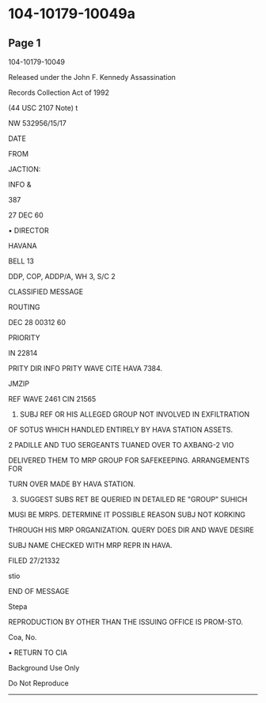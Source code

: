# 104-10179-10049a

## Page 1

104-10179-10049

Released under the John F. Kennedy Assassination

Records Collection Act of 1992

(44 USC 2107 Note) t

NW 532956/15/17

DATE

FROM

JACTION:

INFO &

387

27 DEC 60

• DIRECTOR

HAVANA

BELL 13

DDP, COP, ADDP/A, WH 3, S/C 2

CLASSIFIED MESSAGE

ROUTING

DEC 28 00312 60

PRIORITY

IN 22814

PRITY DIR INFO PRITY WAVE CITE HAVA 7384.

JMZIP

REF WAVE 2461 CIN 21565

1. SUBJ REF OR HIS ALLEGED GROUP NOT INVOLVED IN EXFILTRATION

OF SOTUS WHICH HANDLED ENTIRELY BY HAVA STATION ASSETS.

2 PADILLE AND TUO SERGEANTS TUANED OVER TO AXBANG-2 VIO

DELIVERED THEM TO MRP GROUP FOR SAFEKEEPING. ARRANGEMENTS FOR

TURN OVER MADE BY HAVA STATION.

3. SUGGEST SUBS RET BE QUERIED IN DETAILED RE "GROUP" SUHICH

MUSI BE MRPS. DETERMINE IT POSSIBLE REASON SUBJ NOT KORKING

THROUGH HIS MRP ORGANIZATION. QUERY DOES DIR AND WAVE DESIRE

SUBJ NAME CHECKED WITH MRP REPR IN HAVA.

FILED 27/21332

stio

END OF MESSAGE

Stepa

REPRODUCTION BY OTHER THAN THE ISSUING OFFICE IS PROM-STO.

Coa, No.

• RETURN TO CIA

Background Use Only

Do Not Reproduce

---

